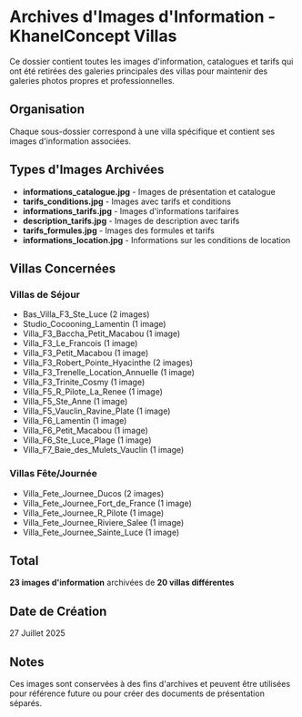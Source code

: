 # Archives d'Images d'Information - KhanelConcept Villas

Ce dossier contient toutes les images d'information, catalogues et tarifs qui ont été retirées des galeries principales des villas pour maintenir des galeries photos propres et professionnelles.

## Organisation

Chaque sous-dossier correspond à une villa spécifique et contient ses images d'information associées.

## Types d'Images Archivées

- **informations_catalogue.jpg** - Images de présentation et catalogue
- **tarifs_conditions.jpg** - Images avec tarifs et conditions
- **informations_tarifs.jpg** - Images d'informations tarifaires
- **description_tarifs.jpg** - Images de description avec tarifs
- **tarifs_formules.jpg** - Images des formules et tarifs
- **informations_location.jpg** - Informations sur les conditions de location

## Villas Concernées

### Villas de Séjour
- Bas_Villa_F3_Ste_Luce (2 images)
- Studio_Cocooning_Lamentin (1 image)
- Villa_F3_Baccha_Petit_Macabou (1 image)
- Villa_F3_Le_Francois (1 image)
- Villa_F3_Petit_Macabou (1 image)
- Villa_F3_Robert_Pointe_Hyacinthe (2 images)
- Villa_F3_Trenelle_Location_Annuelle (1 image)
- Villa_F3_Trinite_Cosmy (1 image)
- Villa_F5_R_Pilote_La_Renee (1 image)
- Villa_F5_Ste_Anne (1 image)
- Villa_F5_Vauclin_Ravine_Plate (1 image)
- Villa_F6_Lamentin (1 image)
- Villa_F6_Petit_Macabou (1 image)
- Villa_F6_Ste_Luce_Plage (1 image)
- Villa_F7_Baie_des_Mulets_Vauclin (1 image)

### Villas Fête/Journée
- Villa_Fete_Journee_Ducos (2 images)
- Villa_Fete_Journee_Fort_de_France (1 image)
- Villa_Fete_Journee_R_Pilote (1 image)
- Villa_Fete_Journee_Riviere_Salee (1 image)
- Villa_Fete_Journee_Sainte_Luce (1 image)

## Total
**23 images d'information** archivées de **20 villas différentes**

## Date de Création
27 Juillet 2025

## Notes
Ces images sont conservées à des fins d'archives et peuvent être utilisées pour référence future ou pour créer des documents de présentation séparés.
